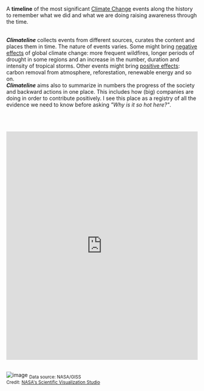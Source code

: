 A **timeline** of the most significant [Climate Change](https://www.un.org/climatechange) events along the history to remember what we did and what we are doing raising awareness through the time.&nbsp;  
&nbsp;  

**_Climateline_** collects events from different sources, curates the content and places them in time. The nature of events varies. Some might bring [negative effects](https://climate.nasa.gov/effects/) of global climate change: more frequent wildfires, longer periods of drought in some regions and an increase in the number, duration and intensity of tropical storms. Other events might bring [positive effects](https://drawdown.org/solutions): carbon removal from atmosphere, reforestation, renewable energy and so on.  
**_Climateline_** aims also to summarize in numbers the progress of the society and backward actions in one place. This includes how (big) companies are doing in order to contribute positively. I see this place as a registry of all the evidence we need to know before asking _"Why is it so hot here?"_.

<br /><br />

<iframe src="https://ourworldindata.org/grapher/temperature-anomaly?country=~Global" loading="lazy" style="width: 100%; height: 600px; border: 0px none;"></iframe>
<br /><br />

![image](https://raw.githubusercontent.com/margostino/climateline/master/public/images/global-warming.gif#center)
<sub>Data source: NASA/GISS  
Credit: [NASA's Scientific Visualization Studio](https://svs.gsfc.nasa.gov/4964)</sub>

